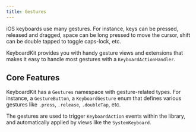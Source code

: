 ```yaml
---
title: Gestures
---
```


iOS keyboards use many gestures. For instance, keys can be pressed, released and dragged, space can be long pressed to move the cursor, shift can be double tapped to toggle caps-lock, etc.

KeyboardKit provides you with handy gesture views and extensions that makes it easy to handle most gestures with a ``KeyboardActionHandler``.


## Core Features

KeyboardKit has a ``Gestures`` namespace with gesture-related types. For instance, a ``GestureButton``, a ``KeyboardGesture`` enum that defines various gestures like `.press`, `.release`, `.doubleTap`, etc.

The gestures are used to trigger ``KeyboardAction`` events within the library, and automatically applied by views like the `SystemKeyboard`.
